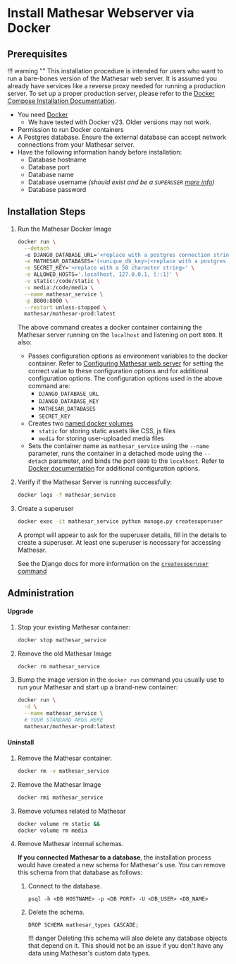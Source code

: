 # Install Mathesar Webserver via Docker


## Prerequisites
!!! warning ""
    This installation procedure is intended for users who want to run a bare-bones version of the Mathesar web server. It is assumed you already have services like a reverse proxy needed for running a production server. To set up a proper production server, please refer to the [Docker Compose Installation Documentation](../docker-compose/index.md).

- You need [Docker](https://docs.docker.com/get-docker/)
    - We have tested with Docker v23. Older versions may not work.
- Permission to run Docker containers
- A Postgres database. Ensure the external database can accept network connections from your Mathesar server.
- Have the following information handy before installation:
    - Database hostname
    - Database port
    - Database name
    - Database username _(should exist and be a `SUPERUSER` [more info](https://www.postgresql.org/docs/13/sql-createrole.html))_
    - Database password

## Installation Steps

1. Run the Mathesar Docker Image

    ```bash
    docker run \
      --detach
      -e DJANGO_DATABASE_URL='<replace with a postgres connection string>' \
      -e MATHESAR_DATABASES='(<unique_db_key>|<replace with a postgres connection array>)' \
      -e SECRET_KEY='<replace with a 50 character string>' \
      -e ALLOWED_HOSTS='.localhost, 127.0.0.1, [::1]' \
      -v static:/code/static \
      -v media:/code/media \
      --name mathesar_service \
      -p 8000:8000 \
      --restart unless-stopped \
      mathesar/mathesar-prod:latest
    ```
    
    The above command creates a docker container containing the Mathesar server running on the `localhost` and listening on port `8000`. It also:

    - Passes configuration options as environment variables to the docker container. Refer to [Configuring Mathesar web server](../../configuration/env-variables.md#backend) for setting the correct value to these configuration options and for additional configuration options. The configuration options used in the above command are:
        - `DJANGO_DATABASE_URL`
        - `DJANGO_DATABASE_KEY`
        - `MATHESAR_DATABASES`
        - `SECRET_KEY`
    - Creates two [named docker volumes](https://docs.docker.com/storage/volumes/)
        - `static` for storing static assets like CSS, js files
        - `media` for storing user-uploaded media files
    - Sets the container name as `mathesar_service` using the `--name` parameter, runs the container in a detached mode using the `--detach` parameter, and binds the port `8000` to the `localhost`. Refer to [Docker documentation](https://docs.docker.com/engine/reference/commandline/run/#options) for additional configuration options.

1. Verify if the Mathesar Server is running successfully:
    ```bash
    docker logs -f mathesar_service
    ```

1. Create a superuser
    ```bash
    docker exec -it mathesar_service python manage.py createsuperuser
    ```
    A prompt will appear to ask for the superuser details, fill in the details to create a superuser. At least one superuser is necessary for accessing Mathesar.

    See the Django docs for more information on the [`createsuperuser` command](https://docs.djangoproject.com/en/4.2/ref/django-admin/#createsuperuser)

## Administration

#### Upgrade

1. Stop your existing Mathesar container:

    ```bash
    docker stop mathesar_service
    ```

1. Remove the old Mathesar Image
    ```bash
    docker rm mathesar_service
    ```

1. Bump the image version in the `docker run` command you usually use to run your
   Mathesar and start up a brand-new container:

    ```bash
    docker run \
      -d \
      --name mathesar_service \
      # YOUR STANDARD ARGS HERE
      mathesar/mathesar-prod:latest
    ```


#### Uninstall

1. Remove the Mathesar container.

    ```bash
    docker rm -v mathesar_service
    ```

2. Remove the Mathesar Image

    ```bash
    docker rmi mathesar_service
    ```

3. Remove volumes related to Mathesar

    ```bash
    docker volume rm static &&
    docker volume rm media
    ```

4. Remove Mathesar internal schemas.

    **If you connected Mathesar to a database**, the installation process would have created a new schema for Mathesar's use. You can remove this schema from that database as follows:

    1. Connect to the database.

        ```
        psql -h <DB HOSTNAME> -p <DB PORT> -U <DB_USER> <DB_NAME>
        ```

    2. Delete the schema.

        ```postgresql
        DROP SCHEMA mathesar_types CASCADE;
        ```

        !!! danger 
            Deleting this schema will also delete any database objects that depend on it. This should not be an issue if you don't have any data using Mathesar's custom data types.
